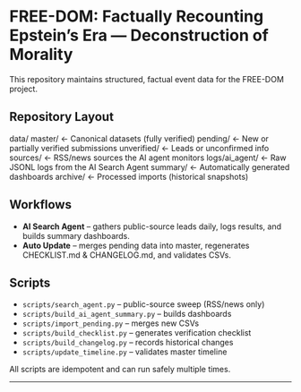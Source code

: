 # FREE-DOM: Factually Recounting Epstein’s Era — Deconstruction of Morality

This repository maintains structured, factual event data for the FREE-DOM project.

## Repository Layout

data/
master/              ← Canonical datasets (fully verified)
pending/             ← New or partially verified submissions
unverified/          ← Leads or unconfirmed info
sources/             ← RSS/news sources the AI agent monitors
logs/ai_agent/       ← Raw JSONL logs from the AI Search Agent
summary/             ← Automatically generated dashboards
archive/             ← Processed imports (historical snapshots)

## Workflows
- **AI Search Agent** – gathers public-source leads daily, logs results, and builds summary dashboards.
- **Auto Update** – merges pending data into master, regenerates CHECKLIST.md & CHANGELOG.md, and validates CSVs.

## Scripts
- `scripts/search_agent.py` – public-source sweep (RSS/news only)
- `scripts/build_ai_agent_summary.py` – builds dashboards
- `scripts/import_pending.py` – merges new CSVs
- `scripts/build_checklist.py` – generates verification checklist
- `scripts/build_changelog.py` – records historical changes
- `scripts/update_timeline.py` – validates master timeline

All scripts are idempotent and can run safely multiple times.

---
